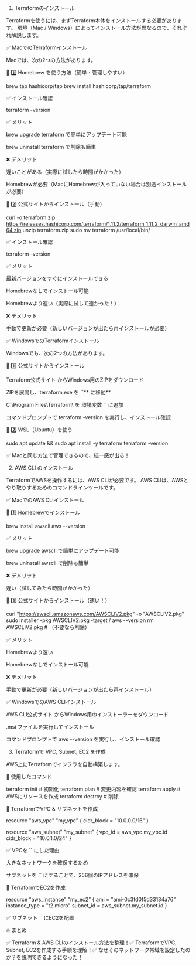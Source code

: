 1. Terraformのインストール

Terraformを使うには、まずTerraform本体をインストールする必要があります。 環境（Mac / Windows）によってインストール方法が異なるので、それぞれ解説します。

✅ MacでのTerraformインストール

Macでは、次の2つの方法があります。

📌 1️⃣ Homebrew を使う方法（簡単・管理しやすい）

brew tap hashicorp/tap
brew install hashicorp/tap/terraform

✅ インストール確認

terraform -version

✅ メリット

brew upgrade terraform で簡単にアップデート可能

brew uninstall terraform で削除も簡単

❌ デメリット

遅いことがある（実際に試したら時間がかかった）

Homebrewが必要（MacにHomebrewが入っていない場合は別途インストールが必要）

📌 2️⃣ 公式サイトからインストール（手動）

curl -o terraform.zip https://releases.hashicorp.com/terraform/1.11.2/terraform_1.11.2_darwin_amd64.zip
unzip terraform.zip
sudo mv terraform /usr/local/bin/

✅ インストール確認

terraform -version

✅ メリット

最新バージョンをすぐにインストールできる

Homebrewなしでインストール可能

Homebrewより速い（実際に試して速かった！）

❌ デメリット

手動で更新が必要（新しいバージョンが出たら再インストールが必要）

✅ WindowsでのTerraformインストール

Windowsでも、次の2つの方法があります。

📌 1️⃣ 公式サイトからインストール

Terraform公式サイト からWindows用のZIPをダウンロード

ZIPを展開し、terraform.exe を ``** に移動**

C:\Program Files\Terraform\ を 環境変数 `` に追加

コマンドプロンプトで terraform -version を実行し、インストール確認

📌 2️⃣ WSL（Ubuntu）を使う

sudo apt update && sudo apt install -y terraform
terraform -version

✅ Macと同じ方法で管理できるので、統一感が出る！

2. AWS CLI のインストール

TerraformでAWSを操作するには、AWS CLIが必要です。 AWS CLIは、AWSとやり取りするためのコマンドラインツールです。

✅ MacでのAWS CLIインストール

📌 1️⃣ Homebrewでインストール

brew install awscli
aws --version

✅ メリット

brew upgrade awscli で簡単にアップデート可能

brew uninstall awscli で削除も簡単

❌ デメリット

遅い（試してみたら時間がかかった）

📌 2️⃣ 公式サイトからインストール（速い！）

curl "https://awscli.amazonaws.com/AWSCLIV2.pkg" -o "AWSCLIV2.pkg"
sudo installer -pkg AWSCLIV2.pkg -target /
aws --version
rm AWSCLIV2.pkg  # （不要なら削除）

✅ メリット

Homebrewより速い

Homebrewなしでインストール可能

❌ デメリット

手動で更新が必要（新しいバージョンが出たら再インストール）

✅ WindowsでのAWS CLIインストール

AWS CLI公式サイト からWindows用のインストーラーをダウンロード

.msi ファイルを実行してインストール

コマンドプロンプトで aws --version を実行し、インストール確認

3. Terraformで VPC, Subnet, EC2 を作成

AWS上にTerraformでインフラを自動構築します。

📌 使用したコマンド

terraform init   # 初期化
terraform plan   # 変更内容を確認
terraform apply  # AWSにリソースを作成
terraform destroy  # 削除

📌 TerraformでVPC & サブネットを作成

resource "aws_vpc" "my_vpc" {
  cidr_block = "10.0.0.0/16"
}

resource "aws_subnet" "my_subnet" {
  vpc_id     = aws_vpc.my_vpc.id
  cidr_block = "10.0.1.0/24"
}

✅ VPCを `` にした理由

大きなネットワークを確保するため

サブネットを `` にすることで、256個のIPアドレスを確保

📌 TerraformでEC2を作成

resource "aws_instance" "my_ec2" {
  ami           = "ami-0c3fd0f5d33134a76"
  instance_type = "t2.micro"
  subnet_id     = aws_subnet.my_subnet.id
}

✅ サブネット `` にEC2を配置

🔥 まとめ

✅ Terraform & AWS CLIのインストール方法を整理！✅ TerraformでVPC, Subnet, EC2を作成する手順を理解！✅ なぜそのネットワーク帯域を設定したのか？を説明できるようになった！
